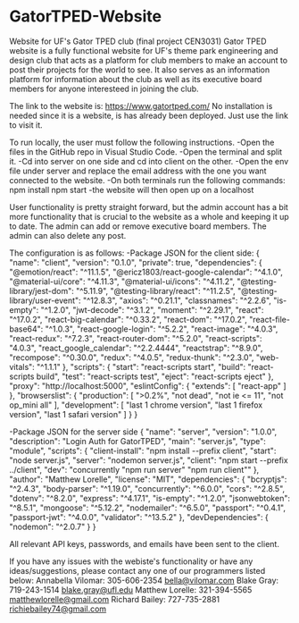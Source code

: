 # GatorTPED-Website
Website for UF's Gator TPED club (final project CEN3031) 
Gator TPED website is a fully functional website for UF's theme park engineering and design club that acts as a platform for club members to make an account to post their projects for the world to see. It also serves as an information platform for information about the club as well as its executive board members for anyone interesteed in joining the club.

The link to the website is: https://www.gatortped.com/ No installation is needed since it is a website, is has already been deployed. Just use the link to visit it.

To run locally, the user must follow the following instructions. -Open the files in the GitHub repo in Visual Studio Code. -Open the terminal and split it. -Cd into server on one side and cd into client on the other. -Open the env file under server and replace the email address with the one you want connected to the website. -On both terminals run the following commands: npm install npm start -the website will then open up on a localhost

User functionality is pretty straight forward, but the admin account has a bit more functionality that is crucial to the website as a whole and keeping it up to date. The admin can add or remove executive board members. The admin can also delete any post.

The configuration is as follows: -Package JSON for the client side: { "name": "client", "version": "0.1.0", "private": true, "dependencies": { "@emotion/react": "^11.1.5", "@ericz1803/react-google-calendar": "^4.1.0", "@material-ui/core": "^4.11.3", "@material-ui/icons": "^4.11.2", "@testing-library/jest-dom": "^5.11.9", "@testing-library/react": "^11.2.5", "@testing-library/user-event": "^12.8.3", "axios": "^0.21.1", "classnames": "^2.2.6", "is-empty": "^1.2.0", "jwt-decode": "^3.1.2", "moment": "^2.29.1", "react": "^17.0.2", "react-big-calendar": "^0.33.2", "react-dom": "^17.0.2", "react-file-base64": "^1.0.3", "react-google-login": "^5.2.2", "react-image": "^4.0.3", "react-redux": "^7.2.3", "react-router-dom": "^5.2.0", "react-scripts": "4.0.3", "react_google_calendar": "^2.2.4444", "reactstrap": "^8.9.0", "recompose": "^0.30.0", "redux": "^4.0.5", "redux-thunk": "^2.3.0", "web-vitals": "^1.1.1" }, "scripts": { "start": "react-scripts start", "build": "react-scripts build", "test": "react-scripts test", "eject": "react-scripts eject" }, "proxy": "http://localhost:5000", "eslintConfig": { "extends": [ "react-app" ] }, "browserslist": { "production": [ ">0.2%", "not dead", "not ie <= 11", "not op_mini all" ], "development": [ "last 1 chrome version", "last 1 firefox version", "last 1 safari version" ] } }

-Package JSON for the server side { "name": "server", "version": "1.0.0", "description": "Login Auth for GatorTPED", "main": "server.js", "type": "module", "scripts": { "client-install": "npm install --prefix client", "start": "node server.js", "server": "nodemon server.js", "client": "npm start --prefix ../client", "dev": "concurrently "npm run server" "npm run client"" }, "author": "Matthew Lorelle", "license": "MIT", "dependencies": { "bcryptjs": "^2.4.3", "body-parser": "^1.19.0", "concurrently": "^6.0.0", "cors": "^2.8.5", "dotenv": "^8.2.0", "express": "^4.17.1", "is-empty": "^1.2.0", "jsonwebtoken": "^8.5.1", "mongoose": "^5.12.2", "nodemailer": "^6.5.0", "passport": "^0.4.1", "passport-jwt": "^4.0.0", "validator": "^13.5.2" }, "devDependencies": { "nodemon": "^2.0.7" } }

All relevant API keys, passwords, and emails have been sent to the client.

If you have any issues with the webiste's functionality or have any ideas/suggestions, please contact any one of our programmers listed below: Annabella Vilomar: 305-606-2354 bella@vilomar.com Blake Gray: 719-243-1514 blake.gray@ufl.edu Matthew Lorelle: 321-394-5565 matthewlorelle@gmail.com Richard Bailey: 727-735-2881 richiebailey74@gmail.com

